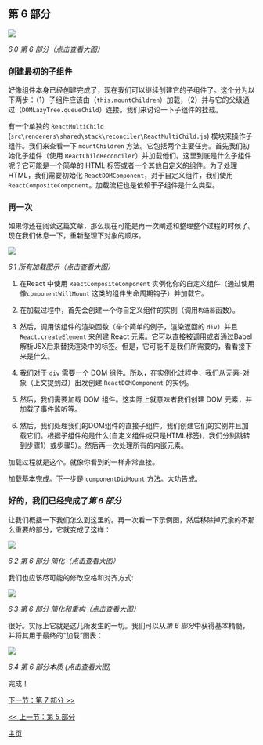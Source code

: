 ## 第 6 部分

[![](https://twisger.github.io/Under-the-hood-ReactJS/stack/images/6/part-6.svg)](https://twisger.github.io/Under-the-hood-ReactJS/stack/images/6/part-6.svg)

<em>6.0 第 6 部分（点击查看大图）</em>

### 创建最初的子组件

好像组件本身已经创建完成了，现在我们可以继续创建它的子组件了。这个分为以下两步：（1）子组件应该由（`this.mountChildren`）加载，（2）并与它的父级通过（`DOMLazyTree.queueChild`）连接。我们来讨论一下子组件的挂载。

有一个单独的 `ReactMultiChild` (`src\renderers\shared\stack\reconciler\ReactMultiChild.js`) 模块来操作子组件。我们来查看一下 `mountChildren` 方法。它包括两个主要任务。首先我们初始化子组件（使用 `ReactChildReconciler`）并加载他们。这里到底是什么子组件呢？它可能是一个简单的 HTML 标签或者一个其他自定义的组件。为了处理 HTML，我们需要初始化 `ReactDOMComponent`，对于自定义组件，我们使用 `ReactCompositeComponent`。加载流程也是依赖于子组件是什么类型。

### 再一次

如果你还在阅读这篇文章，那么现在可能是再一次阐述和整理整个过程的时候了。现在我们休息一下，重新整理下对象的顺序。

[![](https://twisger.github.io/Under-the-hood-ReactJS/stack/images/6/overall-mounting-scheme.svg)](https://twisger.github.io/Under-the-hood-ReactJS/stack/images/6/overall-mounting-scheme.svg)

<em>6.1 所有加载图示（点击查看大图）</em>

1) 在React 中使用 `ReactCompositeComponent` 实例化你的自定义组件（通过使用像`componentWillMount` 这类的组件生命周期钩子）并加载它。

2) 在加载过程中，首先会创建一个你自定义组件的实例（调用`构造器`函数）。

3) 然后，调用该组件的渲染函数（举个简单的例子，渲染返回的 `div`）并且 `React.createElement` 来创建 React 元素。它可以直接被调用或者通过Babel解析JSX后来替换渲染中的标签。但是，它可能不是我们所需要的，看看接下来是什么。

4) 我们对于 `div` 需要一个 DOM 组件。所以，在实例化过程中，我们从元素-对象（上文提到过）出发创建 `ReactDOMComponent` 的实例。

5) 然后，我们需要加载 DOM 组件。这实际上就意味者我们创建 DOM 元素，并加载了事件监听等。

6) 然后，我们处理我们的DOM组件的直接子组件。我们创建它们的实例并且加载它们。根据子组件的是什么(自定义组件或只是HTML标签)，我们分别跳转到步骤1）或步骤5）。然后再一次处理所有的内嵌元素。

加载过程就是这个。就像你看到的一样非常直接。

加载基本完成。下一步是 `componentDidMount` 方法。大功告成。

### 好的，我们已经完成了*第 6 部分*

让我们概括一下我们怎么到这里的。再一次看一下示例图，然后移除掉冗余的不那么重要的部分，它就变成了这样：

[![](https://twisger.github.io/Under-the-hood-ReactJS/stack/images/6/part-6-A.svg)](https://twisger.github.io/Under-the-hood-ReactJS/stack/images/6/part-6-A.svg)

<em>6.2 第 6 部分 简化（点击查看大图）</em>

我们也应该尽可能的修改空格和对齐方式:

[![](https://twisger.github.io/Under-the-hood-ReactJS/stack/images/6/part-6-B.svg)](https://twisger.github.io/Under-the-hood-ReactJS/stack/images/6/part-6-B.svg)

<em>6.3 第 6 部分 简化和重构（点击查看大图）</em>

很好。实际上它就是这儿所发生的一切。我们可以从*第 6 部分*中获得基本精髓，并将其用于最终的“加载”图表：

[![](https://twisger.github.io/Under-the-hood-ReactJS/stack/images/6/part-6-C.svg)](https://twisger.github.io/Under-the-hood-ReactJS/stack/images/6/part-6-C.svg)

<em>6.4 第 6 部分本质 (点击查看大图)</em>

完成！


[下一节：第 7 部分 >>](./Part-7.md)

[<< 上一节：第 5 部分](./Part-5.md)


[主页](./README.md)
